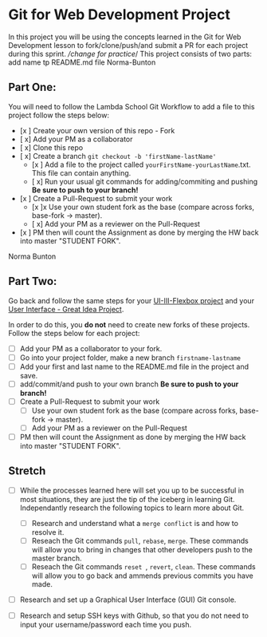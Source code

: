 # Git for Web Development Project
In this project you will be using the concepts learned in the Git for Web Development lesson to fork/clone/push/and submit a PR for each project during this sprint.
*/change for practice*/
This project consists of two parts:
add name tp README.md file
Norma-Bunton 

## Part One:
You will need to follow the Lambda School Git Workflow to add a file to this project follow the steps below:

- [x ] Create your own version of this repo - Fork
- [ x] Add your PM as a collaborator
- [ x] Clone this repo
- [ x] Create a branch `git checkout -b 'firstName-lastName'`
  - [x ] Add a file to the project called `yourFirstName-yourLastName`.txt. This file can contain anything.
  - [ x] Run your usual git commands for adding/commiting and pushing **Be sure to push to your branch!**
- [x ] Create a Pull-Request to submit your work
  - [x ]x Use your own student fork as the base (compare across forks, base-fork -> master).
  - [ x] Add your PM as a reviewer on the Pull-Request
- [x ] PM then will count the Assignment as done by merging the HW back into master "STUDENT FORK".

Norma Bunton


## Part Two:
Go back and follow the same steps for your [UI-III-Flexbox project](https://github.com/LambdaSchool/UI-III-Flexbox) and your [User Interface - Great Idea Project](https://github.com/LambdaSchool/User-Interface).

In order to do this, you **do not** need to create new forks of these projects. Follow the steps below for each project:

- [ ] Add your PM as a collaborator to your fork. 
- [ ] Go into your project folder, make a new branch `firstname-lastname`
- [ ] Add your first and last name to the README.md file in the project and save.
- [ ] add/commit/and push to your own branch  **Be sure to push to your branch!**
- [ ] Create a Pull-Request to submit your work
  - [ ] Use your own student fork as the base (compare across forks, base-fork -> master).
  - [ ] Add your PM as a reviewer on the Pull-Request
- [ ] PM then will count the Assignment as done by merging the HW back into master "STUDENT FORK".

## Stretch
- [ ] While the processes learned here will set you up to be successful in most situations, they are just the tip of the iceberg in learning Git. Independantly research the following topics to learn more about Git.
  - [ ] Research and understand what a `merge conflict` is and how to resolve it.
  - [ ] Reseach the Git commands `pull`, `rebase`, `merge`. These commands will allow you to bring in changes that other developers push to the master branch.
  - [ ] Reseach the Git commands `reset `, `revert`, `clean`. These commands will allow you to go back and ammends previous commits you have made.

- [ ] Research and set up a Graphical User Interface (GUI) Git console. 

- [ ] Research and setup SSH keys with Github, so that you do not need to input your username/password each time you push. 

